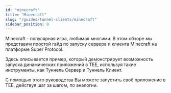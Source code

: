 ```yaml
---
id: "minecraft"
title: "Minecraft"
slug: "/guides/tunnel-clients/minecraft"
sidebar_position: 0
---
```


Minecraft - популярная игра, любимая многими. В этом обзоре мы представим простой гайд по запуску сервера и клиента Minecraft на платформе Super Protocol.

Здесь описывается пример, который демонстрирует возможность запуска динамических приложений в TEE, используя такие инструменты, как Туннель Сервер и Туннель Клиент.

С помощью этого руководства Вы можете запустить своё приложение в TEE, действуя шаг за шагом, по аналогии.
